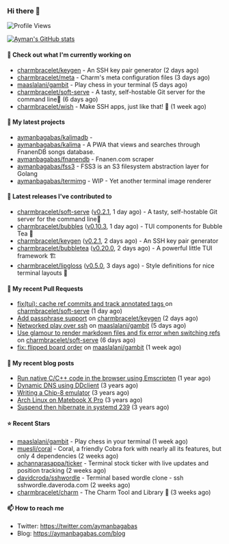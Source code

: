 ### Hi there 👋

![Profile Views](https://komarev.com/ghpvc/?username=aymanbagabas&label=PROFILE+VIEWS)

[![Ayman's GitHub stats](https://github-readme-stats.vercel.app/api?username=aymanbagabas&count_private=true&show_icons=true)](https://github.com/anuraghazra/github-readme-stats)

#### 👷 Check out what I'm currently working on

- [charmbracelet/keygen](https://github.com/charmbracelet/keygen) - An SSH key pair generator (2 days ago)
- [charmbracelet/meta](https://github.com/charmbracelet/meta) - Charm&#39;s meta configuration files (3 days ago)
- [maaslalani/gambit](https://github.com/maaslalani/gambit) - Play chess in your terminal (5 days ago)
- [charmbracelet/soft-serve](https://github.com/charmbracelet/soft-serve) - A tasty, self-hostable Git server for the command line🍦 (6 days ago)
- [charmbracelet/wish](https://github.com/charmbracelet/wish) - Make SSH apps, just like that! 💫 (1 week ago)

#### 🌱 My latest projects

- [aymanbagabas/kalimadb](https://github.com/aymanbagabas/kalimadb) - 
- [aymanbagabas/kalima](https://github.com/aymanbagabas/kalima) - A PWA that views and searches through FnanenDB songs database.
- [aymanbagabas/fnanendb](https://github.com/aymanbagabas/fnanendb) - Fnanen.com scraper
- [aymanbagabas/fss3](https://github.com/aymanbagabas/fss3) - FSS3 is an S3 filesystem abstraction layer for Golang
- [aymanbagabas/termimg](https://github.com/aymanbagabas/termimg) - WIP - Yet another terminal image renderer

#### 🔭 Latest releases I've contributed to

- [charmbracelet/soft-serve](https://github.com/charmbracelet/soft-serve) ([v0.2.1](https://github.com/charmbracelet/soft-serve/releases/tag/v0.2.1), 1 day ago) - A tasty, self-hostable Git server for the command line🍦
- [charmbracelet/bubbles](https://github.com/charmbracelet/bubbles) ([v0.10.3](https://github.com/charmbracelet/bubbles/releases/tag/v0.10.3), 1 day ago) - TUI components for Bubble Tea 🍡
- [charmbracelet/keygen](https://github.com/charmbracelet/keygen) ([v0.2.1](https://github.com/charmbracelet/keygen/releases/tag/v0.2.1), 2 days ago) - An SSH key pair generator
- [charmbracelet/bubbletea](https://github.com/charmbracelet/bubbletea) ([v0.20.0](https://github.com/charmbracelet/bubbletea/releases/tag/v0.20.0), 2 days ago) - A powerful little TUI framework 🏗
- [charmbracelet/lipgloss](https://github.com/charmbracelet/lipgloss) ([v0.5.0](https://github.com/charmbracelet/lipgloss/releases/tag/v0.5.0), 3 days ago) - Style definitions for nice terminal layouts 👄

#### 🔨 My recent Pull Requests

- [fix(tui): cache ref commits and track annotated tags ](https://github.com/charmbracelet/soft-serve/pull/89) on [charmbracelet/soft-serve](https://github.com/charmbracelet/soft-serve) (1 day ago)
- [Add passphrase support](https://github.com/charmbracelet/keygen/pull/4) on [charmbracelet/keygen](https://github.com/charmbracelet/keygen) (2 days ago)
- [Networked play over ssh](https://github.com/maaslalani/gambit/pull/3) on [maaslalani/gambit](https://github.com/maaslalani/gambit) (5 days ago)
- [Use glamour to render markdown files and fix error when switching refs](https://github.com/charmbracelet/soft-serve/pull/88) on [charmbracelet/soft-serve](https://github.com/charmbracelet/soft-serve) (6 days ago)
- [fix: flipped board order](https://github.com/maaslalani/gambit/pull/2) on [maaslalani/gambit](https://github.com/maaslalani/gambit) (1 week ago)

#### 📜 My recent blog posts

- [Run native C/C&#43;&#43; code in the browser using Emscripten](https://aymanbagabas.com/blog/2020/11/18/run-native-c-c&#43;&#43;-code-in-the-browser-using-emscripten.html) (1 year ago)
- [Dynamic DNS using DDclient](https://aymanbagabas.com/blog/2019/02/16/dynamic-dns-using-ddclient.html) (3 years ago)
- [Writing a Chip-8 emulator](https://aymanbagabas.com/blog/2018/09/17/chip-8-emulator.html) (3 years ago)
- [Arch Linux on Matebook X Pro](https://aymanbagabas.com/blog/2018/07/23/archlinux-on-matebook-x-pro.html) (3 years ago)
- [Suspend then hibernate in systemd 239](https://aymanbagabas.com/blog/2018/07/18/suspend-then-hibernate.html) (3 years ago)

#### ⭐ Recent Stars

- [maaslalani/gambit](https://github.com/maaslalani/gambit) - Play chess in your terminal (1 week ago)
- [muesli/coral](https://github.com/muesli/coral) - Coral, a friendly Cobra fork with nearly all its features, but only 4 dependencies (2 weeks ago)
- [achannarasappa/ticker](https://github.com/achannarasappa/ticker) - Terminal stock ticker with live updates and position tracking (2 weeks ago)
- [davidcroda/sshwordle](https://github.com/davidcroda/sshwordle) - Terminal based wordle clone - ssh sshwordle.daveroda.com (2 weeks ago)
- [charmbracelet/charm](https://github.com/charmbracelet/charm) - The Charm Tool and Library 🌟 (3 weeks ago)

#### 📫 How to reach me

- Twitter: https://twitter.com/aymanbagabas
- Blog: https://aymanbagabas.com/blog
